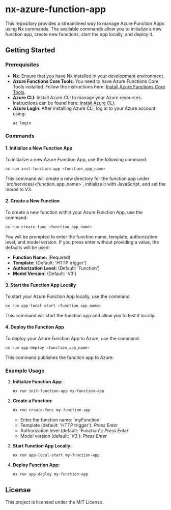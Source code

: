 # nx-azure-function-app

This repository provides a streamlined way to manage Azure Function Apps using Nx commands. The available commands allow you to initialize a new function app, create new functions, start the app locally, and deploy it.

## Getting Started

### Prerequisites

- **Nx**: Ensure that you have Nx installed in your development environment.
- **Azure Functions Core Tools**: You need to have Azure Functions Core Tools installed. Follow the instructions here: [Install Azure Functions Core Tools](https://learn.microsoft.com/en-us/azure/azure-functions/functions-run-local?tabs=macos%2Cisolated-process%2Cnode-v4%2Cpython-v2%2Chttp-trigger%2Ccontainer-apps&pivots=programming-language-javascript#install-the-azure-functions-core-tools).
- **Azure CLI**: Install Azure CLI to manage your Azure resources. Instructions can be found here: [Install Azure CLI](https://learn.microsoft.com/en-us/cli/azure/install-azure-cli-macos).
- **Azure Login**: After installing Azure CLI, log in to your Azure account using:
  ```bash
  az login
  ```

### Commands

#### 1. Initialize a New Function App

To initialize a new Azure Function App, use the following command:

```bash
nx run init-function-app <function_app_name>
```

This command will create a new directory for the function app under \`src/services/<function_app_name>\`, initialize it with JavaScript, and set the model to V3.

#### 2. Create a New Function

To create a new function within your Azure Function App, use the command:

```bash
nx run create-func <function_app_name>
```

You will be prompted to enter the function name, template, authorization level, and model version. If you press enter without providing a value, the defaults will be used:

- **Function Name:** (Required)
- **Template:** (Default: 'HTTP trigger')
- **Authorization Level:** (Default: 'Function')
- **Model Version:** (Default: 'V3')

#### 3. Start the Function App Locally

To start your Azure Function App locally, use the command:

```bash
nx run app-local-start <function_app_name>
```

This command will start the function app and allow you to test it locally.

#### 4. Deploy the Function App

To deploy your Azure Function App to Azure, use the command:

```bash
nx run app-deploy <function_app_name>
```

This command publishes the function app to Azure.

### Example Usage

1. **Initialize Function App:**

   ```bash
   nx run init-function-app my-function-app
   ```

2. **Create a Function:**

   ```bash
   nx run create-func my-function-app
   ```

   - Enter the function name: \`myFunction\`
   - Template (default: 'HTTP trigger'): _Press Enter_
   - Authorization level (default: 'Function'): _Press Enter_
   - Model version (default: 'V3'): _Press Enter_

3. **Start Function App Locally:**

   ```bash
   nx run app-local-start my-function-app
   ```

4. **Deploy Function App:**

   ```bash
   nx run app-deploy my-function-app
   ```

## License

This project is licensed under the MIT License.
